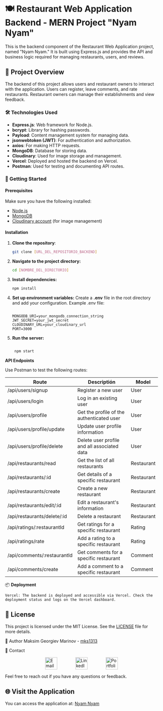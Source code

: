 # 🍽️ Restaurant Web Application Backend - MERN Project "Nyam Nyam"

This is the backend component of the Restaurant Web Application project, named "Nyam Nyam." It is built using Express.js and provides the API and business logic required for managing restaurants, users, and reviews.

## 🌟 Project Overview

The backend of this project allows users and restaurant owners to interact with the application. Users can register, leave comments, and rate restaurants. Restaurant owners can manage their establishments and view feedback. 

### 🛠️ Technologies Used

- **Express.js**: Web framework for Node.js.
- **bcrypt**: Library for hashing passwords.
- **Payload**: Content management system for managing data.
- **jsonwebtoken (JWT)**: For authentication and authorization.
- **axios**: For making HTTP requests.
- **MongoDB**: Database for storing data.
- **Cloudinary**: Used for image storage and management.
- **Vercel**: Deployed and hosted the backend on Vercel.
- **Postman**: Used for testing and documenting API routes.

### 🚀 Getting Started

#### Prerequisites

Make sure you have the following installed:
- [Node.js](https://nodejs.org/)
- [MongoDB](https://www.mongodb.com/)
- [Cloudinary account](https://cloudinary.com/) (for image management)

#### Installation

1. **Clone the repository**:
   ```bash
   git clone [URL_DEL_REPOSITORIO_BACKEND]


2. **Navigate to the project directory:**

    ```bash
    cd [NOMBRE_DEL_DIRECTORIO]

3. **Install dependencies:**

    ```bash
    npm install

4. **Set up environment variables:**
   Create a **.env** file in the root directory and add your configuration. Example .env file:

    ```dotenv

    MONGODB_URI=your_mongodb_connection_string
    JWT_SECRET=your_jwt_secret
    CLOUDINARY_URL=your_cloudinary_url
    PORT=3000

 5. **Run the server:**

    ```bash
    
     npm start


**API Endpoints**

Use Postman to test the following routes:


| Route                       | Descriptión                                            | Model       |
|-----------------------------|--------------------------------------------------------|-------------|
| /api/users/signup           | Register a new user                                    | User        |  
| /api/users/login            | Log in an existing user                                | User        |
| /api/users/profile          | Get the profile of the authenticated user              | User        |
| /api/users/profile/update   | Update user profile information                        | User        | 
| /api/users/profile/delete   | Delete user profile and all associated data            | User        |
| /api/restaurants/read       | Get the list of all restaurants                        | Restaurant  |
| /api/restaurants/:id        | Get details of a specific restaurant                   | Restaurant  |
| /api/restaurants/create     | Create a new restaurant                                | Restaurant  |
| /api/restaurants/edit/:id   | Edit a restaurant's information                        | Restaurant  | 
| /api/restaurants/delete/:id | Delete a restaurant                                    | Restaurant  |
| /api/ratings/:restaurantId  | Get ratings for a specific restaurant                  | Rating      |
| /api/ratings/rate           | Add a rating to a specific restaurant                  | Rating      |
| /api/comments/:restaurantId | Get comments for a specific restaurant                 | Comment     |
| /api/comments/create        | Add a comment to a specific restaurant                 | Comment     |


📦 **Deployment**

    Vercel: The backend is deployed and accessible via Vercel. Check the deployment status and logs on the Vercel dashboard.

## 📝 License

This project is licensed under the MIT License. See the [LICENSE](LICENSE) file for more details.


👤 Author
Maksim Georgiev Marinov - [mks1313](https://github.com/mks1313)

📧 Contact

<div style="display: flex; align-items: center; justify-content: center;">

  <a href="mailto:mg.marinov@gmx.es" style="margin: 0 30px;">
    <img src="https://upload.wikimedia.org/wikipedia/commons/4/4e/Mail_%28iOS%29.svg" width="40" alt="Email">
  </a>

  <a href="https://www.linkedin.com/in/mgmarinov/" style="margin: 0 30px;">
    <img src="https://upload.wikimedia.org/wikipedia/commons/c/ca/LinkedIn_logo_initials.png" width="40" alt="LinkedIn">
  </a>

  <a href="https://www.mgmarinov.com/portfolio" style="margin: 0 30px;">
    <img src="https://res.cloudinary.com/dnwyfbj7m/image/upload/v1724882231/portfolio.png" width="40" alt="Portfolio">
  </a>

</div>


Feel free to reach out if you have any questions or feedback.

## 🌐 Visit the Application

You can access the application at: [Nyam Nyam](https://project-3-client.vercel.app/)
